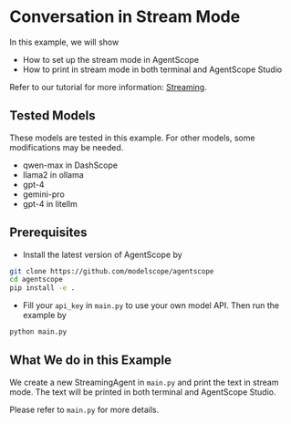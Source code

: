 # Conversation in Stream Mode

In this example, we will show
- How to set up the stream mode in AgentScope
- How to print in stream mode in both terminal and AgentScope Studio

Refer to our tutorial for more information: [Streaming](https://doc.agentscope.io/build_tutorial/streaming.html).

## Tested Models

These models are tested in this example. For other models, some modifications may be needed.
- qwen-max in DashScope
- llama2 in ollama
- gpt-4
- gemini-pro
- gpt-4 in litellm


## Prerequisites

- Install the latest version of AgentScope by

```bash
git clone https://github.com/modelscope/agentscope
cd agentscope
pip install -e .
```

- Fill your `api_key` in `main.py` to use your own model API. Then run the example by

```bash
python main.py
```

## What We do in this Example

We create a new StreamingAgent in `main.py` and print the text in stream mode. The text will be printed in both terminal and AgentScope Studio.

Please refer to `main.py` for more details.
